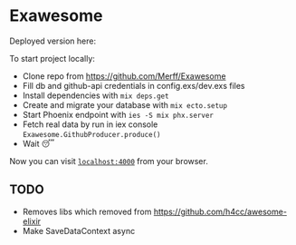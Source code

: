 # Exawesome

Deployed version here:

To start project locally:

  * Clone repo from https://github.com/Merff/Exawesome
  * Fill db and github-api credentials in config.exs/dev.exs files
  * Install dependencies with `mix deps.get`
  * Create and migrate your database with `mix ecto.setup`
  * Start Phoenix endpoint with `ies -S mix phx.server`
  * Fetch real data by run in iex console `Exawesome.GithubProducer.produce()`
  * Wait 😴

Now you can visit [`localhost:4000`](http://localhost:4000) from your browser.

## TODO

  * Removes libs which removed from https://github.com/h4cc/awesome-elixir
  * Make SaveDataContext async
